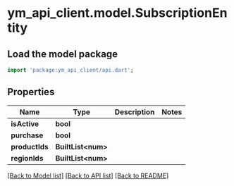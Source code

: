 # ym_api_client.model.SubscriptionEntity

## Load the model package
```dart
import 'package:ym_api_client/api.dart';
```

## Properties
Name | Type | Description | Notes
------------ | ------------- | ------------- | -------------
**isActive** | **bool** |  | 
**purchase** | **bool** |  | 
**productIds** | **BuiltList&lt;num&gt;** |  | 
**regionIds** | **BuiltList&lt;num&gt;** |  | 

[[Back to Model list]](../README.md#documentation-for-models) [[Back to API list]](../README.md#documentation-for-api-endpoints) [[Back to README]](../README.md)


